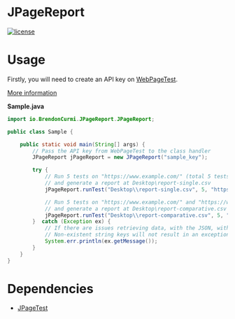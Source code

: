 # JPageReport

[![license](https://img.shields.io/github/license/BrendonCurmi/JPageReport)](https://github.com/BrendonCurmi/JPageReport/blob/master/LICENSE)

Usage
====
Firstly, you will need to create an API key on [WebPageTest](https://www.webpagetest.org/getkey.php).

[More information](https://github.com/BrendonCurmi/JPageTest)

**Sample.java**
```java
import io.BrendonCurmi.JPageReport.JPageReport;

public class Sample {

    public static void main(String[] args) {
        // Pass the API key from WebPageTest to the class handler
        JPageReport jPageReport = new JPageReport("sample_key");

        try {
            // Run 5 tests on "https://www.example.com/" (total 5 tests (first view only))
            // and generate a report at Desktop\report-single.csv
            jPageReport.runTest("Desktop\\report-single.csv", 5, "https://www.example.com");

            // Run 5 tests on "https://www.example.com/" and "https://www.example.org/" each (total 10 tests (first view only))
            // and generate a report at Desktop\report-comparative.csv
            jPageReport.runTest("Desktop\\report-comparative.csv", 5, "https://www.example.com", "https://www.example.org");
        }  catch (Exception ex) {
            // If there are issues retrieving data, with the JSON, with I/O, or with the thread
            // Non-existent string keys will not result in an exception here - default values will be returned
            System.err.println(ex.getMessage());
        }
    }
}
```

Dependencies
====
- [JPageTest](https://github.com/BrendonCurmi/JPageTest)